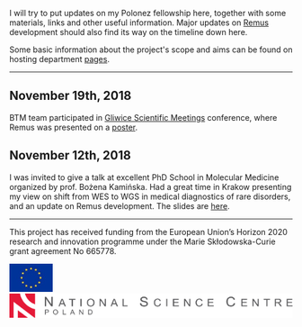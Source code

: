 
I will try to put updates on my Polonez fellowship here, together with some materials, links and other useful information.
Major updates on [Remus](https://github.com/seru71/Remus) development should also find its way on the timeline down here.

Some basic information about the project's scope and aims can be found on hosting department [pages](https://biostat.umed.pl/polonez.php).

----

## November 19th, 2018

BTM team participated in [Gliwice Scientific Meetings](http://gsn.io.gliwice.pl) conference, where Remus was presented on a [poster](materials/GSM18_poster.pdf).

## November 12th, 2018

I was invited to give a talk at excellent PhD School in Molecular Medicine organized by prof. Bożena Kamińska. 
Had a great time in Krakow presenting my view on shift from WES to WGS in medical diagnostics of rare disorders, and an update on Remus development.
The slides are [here](materials/SMM18_presentation.pdf).


---

This project has received funding from the European Union’s Horizon 2020 research and innovation programme under the Marie Skłodowska-Curie grant agreement No 665778.

![eu_logo](img/eu_logo.jpg) ![ncn_logo](img/ncn_logo.png) 

